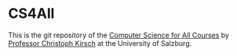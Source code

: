 # CS4All

This is the git repository of the [Computer Science for All Courses](https://cksystemsteaching.github.io/CS4All/) by [Professor Christoph Kirsch](http://www.cs.uni-salzburg.at/~ck) at the University of Salzburg.